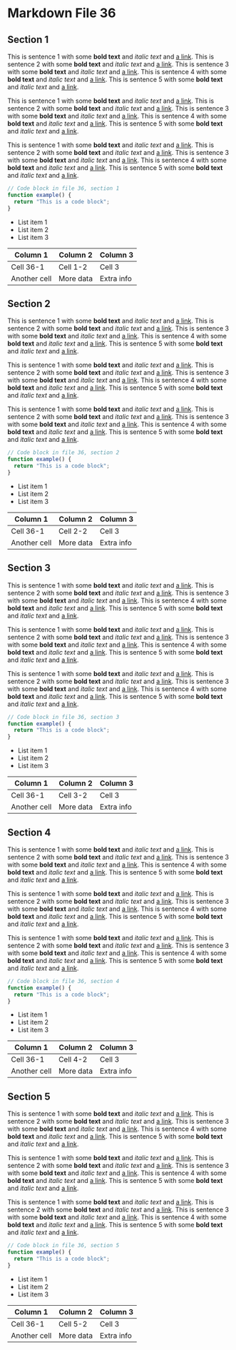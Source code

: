 # Markdown File 36


## Section 1

This is sentence 1 with some **bold text** and *italic text* and [a link](https://example.com/36/1/1/1). This is sentence 2 with some **bold text** and *italic text* and [a link](https://example.com/36/1/1/2). This is sentence 3 with some **bold text** and *italic text* and [a link](https://example.com/36/1/1/3). This is sentence 4 with some **bold text** and *italic text* and [a link](https://example.com/36/1/1/4). This is sentence 5 with some **bold text** and *italic text* and [a link](https://example.com/36/1/1/5). 

This is sentence 1 with some **bold text** and *italic text* and [a link](https://example.com/36/1/2/1). This is sentence 2 with some **bold text** and *italic text* and [a link](https://example.com/36/1/2/2). This is sentence 3 with some **bold text** and *italic text* and [a link](https://example.com/36/1/2/3). This is sentence 4 with some **bold text** and *italic text* and [a link](https://example.com/36/1/2/4). This is sentence 5 with some **bold text** and *italic text* and [a link](https://example.com/36/1/2/5). 

This is sentence 1 with some **bold text** and *italic text* and [a link](https://example.com/36/1/3/1). This is sentence 2 with some **bold text** and *italic text* and [a link](https://example.com/36/1/3/2). This is sentence 3 with some **bold text** and *italic text* and [a link](https://example.com/36/1/3/3). This is sentence 4 with some **bold text** and *italic text* and [a link](https://example.com/36/1/3/4). This is sentence 5 with some **bold text** and *italic text* and [a link](https://example.com/36/1/3/5). 

```javascript
// Code block in file 36, section 1
function example() {
  return "This is a code block";
}
```

- List item 1
- List item 2
- List item 3

| Column 1 | Column 2 | Column 3 |
| -------- | -------- | -------- |
| Cell 36-1 | Cell 1-2 | Cell 3 |
| Another cell | More data | Extra info |


## Section 2

This is sentence 1 with some **bold text** and *italic text* and [a link](https://example.com/36/2/1/1). This is sentence 2 with some **bold text** and *italic text* and [a link](https://example.com/36/2/1/2). This is sentence 3 with some **bold text** and *italic text* and [a link](https://example.com/36/2/1/3). This is sentence 4 with some **bold text** and *italic text* and [a link](https://example.com/36/2/1/4). This is sentence 5 with some **bold text** and *italic text* and [a link](https://example.com/36/2/1/5). 

This is sentence 1 with some **bold text** and *italic text* and [a link](https://example.com/36/2/2/1). This is sentence 2 with some **bold text** and *italic text* and [a link](https://example.com/36/2/2/2). This is sentence 3 with some **bold text** and *italic text* and [a link](https://example.com/36/2/2/3). This is sentence 4 with some **bold text** and *italic text* and [a link](https://example.com/36/2/2/4). This is sentence 5 with some **bold text** and *italic text* and [a link](https://example.com/36/2/2/5). 

This is sentence 1 with some **bold text** and *italic text* and [a link](https://example.com/36/2/3/1). This is sentence 2 with some **bold text** and *italic text* and [a link](https://example.com/36/2/3/2). This is sentence 3 with some **bold text** and *italic text* and [a link](https://example.com/36/2/3/3). This is sentence 4 with some **bold text** and *italic text* and [a link](https://example.com/36/2/3/4). This is sentence 5 with some **bold text** and *italic text* and [a link](https://example.com/36/2/3/5). 

```javascript
// Code block in file 36, section 2
function example() {
  return "This is a code block";
}
```

- List item 1
- List item 2
- List item 3

| Column 1 | Column 2 | Column 3 |
| -------- | -------- | -------- |
| Cell 36-1 | Cell 2-2 | Cell 3 |
| Another cell | More data | Extra info |


## Section 3

This is sentence 1 with some **bold text** and *italic text* and [a link](https://example.com/36/3/1/1). This is sentence 2 with some **bold text** and *italic text* and [a link](https://example.com/36/3/1/2). This is sentence 3 with some **bold text** and *italic text* and [a link](https://example.com/36/3/1/3). This is sentence 4 with some **bold text** and *italic text* and [a link](https://example.com/36/3/1/4). This is sentence 5 with some **bold text** and *italic text* and [a link](https://example.com/36/3/1/5). 

This is sentence 1 with some **bold text** and *italic text* and [a link](https://example.com/36/3/2/1). This is sentence 2 with some **bold text** and *italic text* and [a link](https://example.com/36/3/2/2). This is sentence 3 with some **bold text** and *italic text* and [a link](https://example.com/36/3/2/3). This is sentence 4 with some **bold text** and *italic text* and [a link](https://example.com/36/3/2/4). This is sentence 5 with some **bold text** and *italic text* and [a link](https://example.com/36/3/2/5). 

This is sentence 1 with some **bold text** and *italic text* and [a link](https://example.com/36/3/3/1). This is sentence 2 with some **bold text** and *italic text* and [a link](https://example.com/36/3/3/2). This is sentence 3 with some **bold text** and *italic text* and [a link](https://example.com/36/3/3/3). This is sentence 4 with some **bold text** and *italic text* and [a link](https://example.com/36/3/3/4). This is sentence 5 with some **bold text** and *italic text* and [a link](https://example.com/36/3/3/5). 

```javascript
// Code block in file 36, section 3
function example() {
  return "This is a code block";
}
```

- List item 1
- List item 2
- List item 3

| Column 1 | Column 2 | Column 3 |
| -------- | -------- | -------- |
| Cell 36-1 | Cell 3-2 | Cell 3 |
| Another cell | More data | Extra info |


## Section 4

This is sentence 1 with some **bold text** and *italic text* and [a link](https://example.com/36/4/1/1). This is sentence 2 with some **bold text** and *italic text* and [a link](https://example.com/36/4/1/2). This is sentence 3 with some **bold text** and *italic text* and [a link](https://example.com/36/4/1/3). This is sentence 4 with some **bold text** and *italic text* and [a link](https://example.com/36/4/1/4). This is sentence 5 with some **bold text** and *italic text* and [a link](https://example.com/36/4/1/5). 

This is sentence 1 with some **bold text** and *italic text* and [a link](https://example.com/36/4/2/1). This is sentence 2 with some **bold text** and *italic text* and [a link](https://example.com/36/4/2/2). This is sentence 3 with some **bold text** and *italic text* and [a link](https://example.com/36/4/2/3). This is sentence 4 with some **bold text** and *italic text* and [a link](https://example.com/36/4/2/4). This is sentence 5 with some **bold text** and *italic text* and [a link](https://example.com/36/4/2/5). 

This is sentence 1 with some **bold text** and *italic text* and [a link](https://example.com/36/4/3/1). This is sentence 2 with some **bold text** and *italic text* and [a link](https://example.com/36/4/3/2). This is sentence 3 with some **bold text** and *italic text* and [a link](https://example.com/36/4/3/3). This is sentence 4 with some **bold text** and *italic text* and [a link](https://example.com/36/4/3/4). This is sentence 5 with some **bold text** and *italic text* and [a link](https://example.com/36/4/3/5). 

```javascript
// Code block in file 36, section 4
function example() {
  return "This is a code block";
}
```

- List item 1
- List item 2
- List item 3

| Column 1 | Column 2 | Column 3 |
| -------- | -------- | -------- |
| Cell 36-1 | Cell 4-2 | Cell 3 |
| Another cell | More data | Extra info |


## Section 5

This is sentence 1 with some **bold text** and *italic text* and [a link](https://example.com/36/5/1/1). This is sentence 2 with some **bold text** and *italic text* and [a link](https://example.com/36/5/1/2). This is sentence 3 with some **bold text** and *italic text* and [a link](https://example.com/36/5/1/3). This is sentence 4 with some **bold text** and *italic text* and [a link](https://example.com/36/5/1/4). This is sentence 5 with some **bold text** and *italic text* and [a link](https://example.com/36/5/1/5). 

This is sentence 1 with some **bold text** and *italic text* and [a link](https://example.com/36/5/2/1). This is sentence 2 with some **bold text** and *italic text* and [a link](https://example.com/36/5/2/2). This is sentence 3 with some **bold text** and *italic text* and [a link](https://example.com/36/5/2/3). This is sentence 4 with some **bold text** and *italic text* and [a link](https://example.com/36/5/2/4). This is sentence 5 with some **bold text** and *italic text* and [a link](https://example.com/36/5/2/5). 

This is sentence 1 with some **bold text** and *italic text* and [a link](https://example.com/36/5/3/1). This is sentence 2 with some **bold text** and *italic text* and [a link](https://example.com/36/5/3/2). This is sentence 3 with some **bold text** and *italic text* and [a link](https://example.com/36/5/3/3). This is sentence 4 with some **bold text** and *italic text* and [a link](https://example.com/36/5/3/4). This is sentence 5 with some **bold text** and *italic text* and [a link](https://example.com/36/5/3/5). 

```javascript
// Code block in file 36, section 5
function example() {
  return "This is a code block";
}
```

- List item 1
- List item 2
- List item 3

| Column 1 | Column 2 | Column 3 |
| -------- | -------- | -------- |
| Cell 36-1 | Cell 5-2 | Cell 3 |
| Another cell | More data | Extra info |

